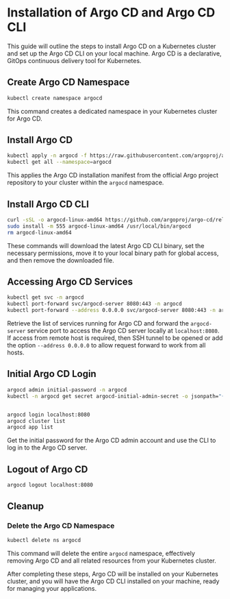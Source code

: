 
# Installation of Argo CD and Argo CD CLI

This guide will outline the steps to install Argo CD on a Kubernetes cluster and set up the Argo CD CLI on your local machine. Argo CD is a declarative, GitOps continuous delivery tool for Kubernetes.

## Create Argo CD Namespace

```bash
kubectl create namespace argocd
```

This command creates a dedicated namespace in your Kubernetes cluster for Argo CD.

## Install Argo CD

```bash
kubectl apply -n argocd -f https://raw.githubusercontent.com/argoproj/argo-cd/stable/manifests/install.yaml
kubectl get all --namespace=argocd
```

This applies the Argo CD installation manifest from the official Argo project repository to your cluster within the `argocd` namespace.

## Install Argo CD CLI

```bash
curl -sSL -o argocd-linux-amd64 https://github.com/argoproj/argo-cd/releases/latest/download/argocd-linux-amd64
sudo install -m 555 argocd-linux-amd64 /usr/local/bin/argocd
rm argocd-linux-amd64
```

These commands will download the latest Argo CD CLI binary, set the necessary permissions, move it to your local binary path for global access, and then remove the downloaded file.

## Accessing Argo CD Services

```bash
kubectl get svc -n argocd
kubectl port-forward svc/argocd-server 8080:443 -n argocd
kubectl port-forward --address 0.0.0.0 svc/argocd-server 8080:443 -n argocd
```

Retrieve the list of services running for Argo CD and forward the `argocd-server` service port to access the Argo CD server locally at `localhost:8080`.  If access from remote host is required, then SSH tunnel to be opened or add the option `--address 0.0.0.0` to allow request forward to work from all hosts.

## Initial Argo CD Login

```bash
argocd admin initial-password -n argocd
kubectl -n argocd get secret argocd-initial-admin-secret -o jsonpath="{.data.password}" | base64 --decode && echo


argocd login localhost:8080
argocd cluster list
argocd app list
```

Get the initial password for the Argo CD admin account and use the CLI to log in to the Argo CD server.

## Logout of Argo CD

```bash
argocd logout localhost:8080
```


## Cleanup

### Delete the Argo CD Namespace

```bash
kubectl delete ns argocd
```

This command will delete the entire `argocd` namespace, effectively removing Argo CD and all related resources from your Kubernetes cluster.

After completing these steps, Argo CD will be installed on your Kubernetes cluster, and you will have the Argo CD CLI installed on your machine, ready for managing your applications.